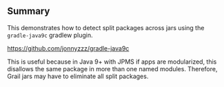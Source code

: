 ## Summary

This demonstrates how to detect split packages across jars using the `gradle-java9c` gradlew plugin.

https://github.com/jonnyzzz/gradle-java9c

This is useful because in Java 9+ with JPMS if apps are modularized, this disallows the same package
 in more than one named modules. Therefore, Grail jars may have to eliminate all split packages. 